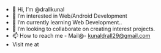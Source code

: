- 👋 Hi, I’m @drallkunal
- 👀 I’m interested in Web/Android Development
- 🌱 I’m currently learning Web Development..
- 💞️ I’m looking to collaborate on creating interest projects.
- 📫 How to reach me - Mail@- kunaldrall29@gmail.com
- Visit me at 

<!---
drallkunal/drallkunal is a ✨ special ✨ repository because its `README.md` (this file) appears on your GitHub profile.
You can click the Preview link to take a look at your changes.
--->
